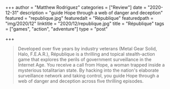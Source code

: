 +++
author = "Matthew Rodriguez"
categories = ["Review"]
date = "2020-12-31"
description = "guide Hope through a web of danger and deception"
featured = "republique.jpg"
featuredalt = "République"
featuredpath = "img/2020/12"
linktitle = "2020/12/republique.jpg"
title = "République"
tags = ["games", "action", "adventure"]
type = "post"

+++

> Developed over five years by industry veterans (Metal Gear Solid, Halo, F.E.A.R.), République is a thrilling and topical stealth-action game that explores the perils of government surveillance in the Internet Age. You receive a call from Hope, a woman trapped inside a mysterious totalitarian state. By hacking into the nation's elaborate surveillance network and taking control, you guide Hope through a web of danger and deception across five thrilling episodes.